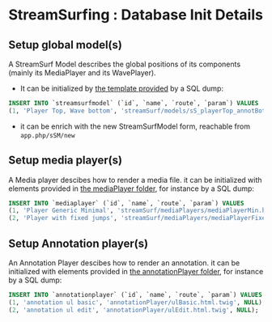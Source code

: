 # StreamSurfing : Database Init Details 

## Setup global model(s)
A StreamSurf Model describes the global positions of its components 
(mainly its MediaPlayer and its WavePlayer).
- It can be initialized by [the template provided](https://github.com/adrien-vieilleribiere/StreamSurfing/tree/master/streamSurf/models/sS_playerTop_annotBottom.html.twig) 
by a SQL dump:
 ```sql
INSERT INTO `streamsurfmodel` (`id`, `name`, `route`, `param`) VALUES
(1, 'Player Top, Wave bottom', 'streamSurf/models/sS_playerTop_annotBottom.html.twig', '{\'test\':42}');
```
- it can be enrich with the new StreamSurfModel form, reachable from `app.php/sSM/new`

## Setup media player(s)
A Media player descibes how to render a media file. 
it can be initialized with elements provided in [the mediaPlayer folder](https://github.com/adrien-vieilleribiere/StreamSurfing/tree/master/streamSurf/mediaPlayers/), for instance by a SQL dump:
 ```sql
INSERT INTO `mediaplayer` (`id`, `name`, `route`, `param`) VALUES
(1, 'Player Generic Minimal', 'streamSurf/mediaPlayers/mediaPlayerMin.html.twig', NULL),
(2, 'Player with fixed jumps', 'streamSurf/mediaPlayers/mediaPlayerFixedJumps.html.twig', NULL);
```

## Setup Annotation player(s)
An Annotation Player descibes how to render an annotation. 
it can be initialized with elements provided in [the annotationPlayer folder](https://github.com/adrien-vieilleribiere/StreamSurfing/tree/master/annotationPlayer/), for instance by a SQL dump:
 ```sql
INSERT INTO `annotationplayer` (`id`, `name`, `route`, `param`) VALUES
(1, 'annotation ul basic', 'annotationPlayer/ulBasic.html.twig', NULL),
(2, 'annotation ul edit', 'annotationPlayer/ulEdit.html.twig', NULL);
```
